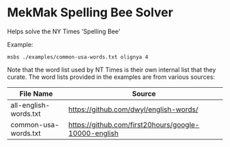 # MekMak Spelling Bee Solver
Helps solve the NY Times 'Spelling Bee'

Example:
```
msbs ./examples/common-usa-words.txt olignya 4
```

Note that the word list used by NT Times is their own internal list that they curate. The word lists provided in the examples are from various sources:

| File Name | Source |
| ---- | ---- |
| all-english-words.txt | https://github.com/dwyl/english-words/ |
| common-usa-words.txt | https://github.com/first20hours/google-10000-english |